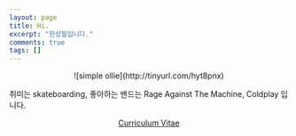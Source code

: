 ```yaml
---
layout: page
title: Hi.
excerpt: "한성필입니다."
comments: true
tags: []
---
```


<div align = center>
![simple ollie](http://tinyurl.com/hyt8pnx)</div>

취미는 skateboarding, 좋아하는 밴드는 Rage Against The Machine, Coldplay 입니다.

<div align = center>
<a markdown="0" href="{{ site.url }}/CV" class="btn">Curriculum Vitae</a></div>

